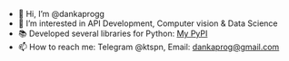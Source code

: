 - 👋 Hi, I’m @dankaprogg
- 👀 I’m interested in API Development, Computer vision & Data Science
- 📚 Developed several libraries for Python: [My PyPI](https://pypi.org/user/dankaprog/)
- 📫 How to reach me: Telegram @ktspn, Email: dankaprog@gmail.com
